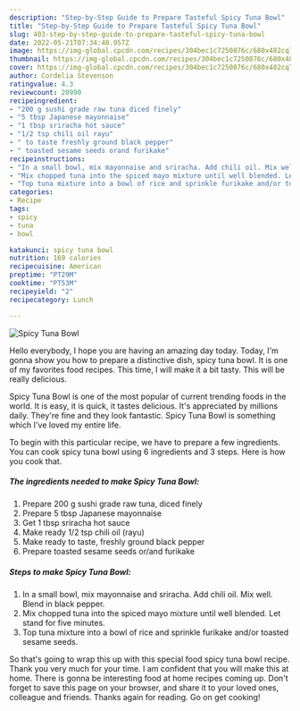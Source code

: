 ```yaml
---
description: "Step-by-Step Guide to Prepare Tasteful Spicy Tuna Bowl"
title: "Step-by-Step Guide to Prepare Tasteful Spicy Tuna Bowl"
slug: 403-step-by-step-guide-to-prepare-tasteful-spicy-tuna-bowl
date: 2022-05-21T07:34:40.957Z
image: https://img-global.cpcdn.com/recipes/304bec1c7250876c/680x482cq70/spicy-tuna-bowl-recipe-main-photo.jpg
thumbnail: https://img-global.cpcdn.com/recipes/304bec1c7250876c/680x482cq70/spicy-tuna-bowl-recipe-main-photo.jpg
cover: https://img-global.cpcdn.com/recipes/304bec1c7250876c/680x482cq70/spicy-tuna-bowl-recipe-main-photo.jpg
author: Cordelia Stevenson
ratingvalue: 4.3
reviewcount: 20990
recipeingredient:
- "200 g sushi grade raw tuna diced finely"
- "5 tbsp Japanese mayonnaise"
- "1 tbsp sriracha hot sauce"
- "1/2 tsp chili oil rayu"
- " to taste freshly ground black pepper"
- " toasted sesame seeds orand furikake"
recipeinstructions:
- "In a small bowl, mix mayonnaise and sriracha. Add chili oil. Mix well. Blend in black pepper."
- "Mix chopped tuna into the spiced mayo mixture until well blended. Let stand for five minutes."
- "Top tuna mixture into a bowl of rice and sprinkle furikake and/or toasted sesame seeds."
categories:
- Recipe
tags:
- spicy
- tuna
- bowl

katakunci: spicy tuna bowl 
nutrition: 169 calories
recipecuisine: American
preptime: "PT29M"
cooktime: "PT53M"
recipeyield: "2"
recipecategory: Lunch

---
```



![Spicy Tuna Bowl](https://img-global.cpcdn.com/recipes/304bec1c7250876c/680x482cq70/spicy-tuna-bowl-recipe-main-photo.jpg)

Hello everybody, I hope you are having an amazing day today. Today, I'm gonna show you how to prepare a distinctive dish, spicy tuna bowl. It is one of my favorites food recipes. This time, I will make it a bit tasty. This will be really delicious.



Spicy Tuna Bowl is one of the most popular of current trending foods in the world. It is easy, it is quick, it tastes delicious. It's appreciated by millions daily. They're fine and they look fantastic. Spicy Tuna Bowl is something which I've loved my entire life.


To begin with this particular recipe, we have to prepare a few ingredients. You can cook spicy tuna bowl using 6 ingredients and 3 steps. Here is how you cook that.

<!--inarticleads1-->

##### The ingredients needed to make Spicy Tuna Bowl:

1. Prepare 200 g sushi grade raw tuna, diced finely
1. Prepare 5 tbsp Japanese mayonnaise
1. Get 1 tbsp sriracha hot sauce
1. Make ready 1/2 tsp chili oil (rayu)
1. Make ready  to taste, freshly ground black pepper
1. Prepare  toasted sesame seeds or/and furikake




<!--inarticleads2-->

##### Steps to make Spicy Tuna Bowl:

1. In a small bowl, mix mayonnaise and sriracha. Add chili oil. Mix well. Blend in black pepper.
1. Mix chopped tuna into the spiced mayo mixture until well blended. Let stand for five minutes.
1. Top tuna mixture into a bowl of rice and sprinkle furikake and/or toasted sesame seeds.




So that's going to wrap this up with this special food spicy tuna bowl recipe. Thank you very much for your time. I am confident that you will make this at home. There is gonna be interesting food at home recipes coming up. Don't forget to save this page on your browser, and share it to your loved ones, colleague and friends. Thanks again for reading. Go on get cooking!
